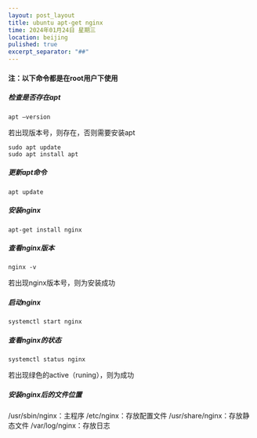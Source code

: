 ```yaml
---
layout: post_layout
title: ubuntu apt-get nginx
time: 2024年01月24日 星期三
location: beijing
pulished: true
excerpt_separator: "##"
---
```

#### 注：以下命令都是在root用户下使用
##### 检查是否存在apt
```
apt –version
```
若出现版本号，则存在，否则需要安装apt
```
sudo apt update
sudo apt install apt
```
##### 更新apt命令
```
apt update
```
##### 安装nginx
```
apt-get install nginx
```
##### 查看nginx版本
```
nginx -v
```
若出现nginx版本号，则为安装成功
##### 启动nginx
```
systemctl start nginx
```
##### 查看nginx的状态 
```
systemctl status nginx
```
若出现绿色的active（runing），则为成功
#####  安装nginx后的文件位置
/usr/sbin/nginx：主程序
/etc/nginx：存放配置文件
/usr/share/nginx：存放静态文件
/var/log/nginx：存放日志
